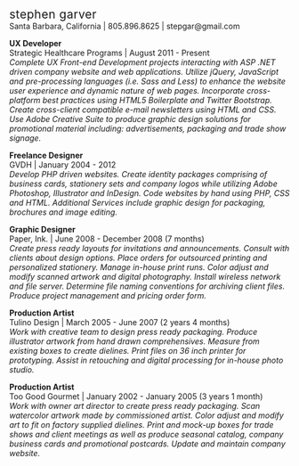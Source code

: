 <h2 style="font-weight: normal; letter-spacing: .5px; margin: 0;">stephen garver</h2>
Santa Barbara, California | 805.896.8625 | stepgar@gmail.com<br>

**UX Developer**<br>
Strategic Healthcare Programs | August 2011 - Present<br>
_Complete UX Front-end Development projects interacting with ASP .NET driven company website and web applications. Utilize jQuery, JavaScript and pre-processing languages (i.e. Sass and Less) to enhance the website user experience and dynamic nature of web pages. Incorporate cross-platform best practices using HTML5 Boilerplate and Twitter Bootstrap. Create cross-client compatible e-mail newsletters using HTML and CSS. Use Adobe Creative Suite to produce graphic design solutions for promotional material including: advertisements, packaging and trade show signage._

**Freelance Designer**<br>
GVDH | January 2004 - 2012<br>
_Develop PHP driven websites. Create identity packages comprising of business cards, stationery sets and company logos while utilizing Adobe Photoshop, Illustrator and InDesign. Code websites by hand using PHP, CSS and HTML. Additional Services include graphic design for packaging, brochures and image editing._

**Graphic Designer**<br>
Paper, Ink. | June 2008 - December 2008 (7 months)<br>
_Create press ready layouts for invitations and announcements. Consult with clients about design options. Place orders for outsourced printing and personalized stationery. Manage in-house print runs. Color adjust and modify scanned artwork and digital photography. Install wireless network and file server. Determine file naming conventions for archiving client files. Produce project management and pricing order form._

**Production Artist**<br>
Tulino Design | March 2005 - June 2007 (2 years 4 months)<br>
_Work with creative team to design press ready packaging. Produce illustrator artwork from hand drawn comprehensives. Measure from existing boxes to create dielines. Print files on 36 inch printer for prototyping. Assist in retouching and digital processing for in-house photo studio._

**Production Artist**<br>
Too Good Gourmet | January 2002 - January 2005 (3 years 1 month)<br>
_Work with owner art director to create press ready packaging. Scan watercolor artwork made by commissioned artist. Color adjust and modify art to fit on factory supplied dielines. Print and mock-up boxes for trade shows and client meetings as well as produce seasonal catalog, company business cards and promotional postcards. Update and maintain company website._
